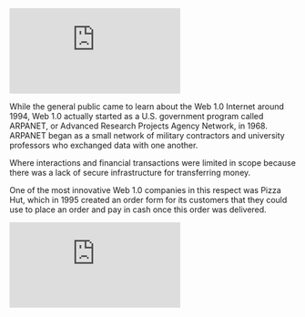 ![ARPANET circa 1967 diagram](https://2eguue18ymh52albtja2v96c-wpengine.netdna-ssl.com/wp-content/webpc-passthru.php?src=https://blog.chain.link/wp-content/uploads/2022/01/What-Is-Web3-2-1024x889.png&nocache=1)


While the general public came to learn about the Web 1.0 Internet around 1994, Web 1.0 actually started as a U.S. government program called ARPANET, or Advanced Research Projects Agency Network, in 1968. ARPANET began as a small network of military contractors and university professors who exchanged data with one another.


Where interactions and financial transactions were limited in scope because there was a lack of secure infrastructure for transferring money. 

One of the most innovative Web 1.0 companies in this respect was Pizza Hut, which in 1995 created an order form for its customers that they could use to place an order and pay in cash once this order was 
delivered.

![Pizza Hut ordering form](https://2eguue18ymh52albtja2v96c-wpengine.netdna-ssl.com/wp-content/webpc-passthru.php?src=https://blog.chain.link/wp-content/uploads/2022/01/What-Is-Web3-3.png&nocache=1)
